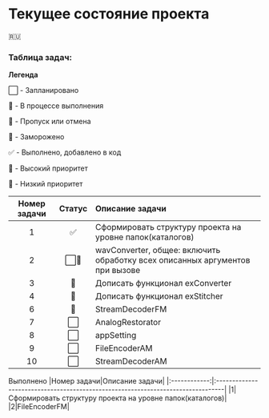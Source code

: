 # Текущее состояние проекта
:ru:

### Таблица задач:
**Легенда**

:white_large_square: - Запланировано

:white_square_button: - В процессе выполнения
	
:red_circle: - Пропуск или отмена

:large_blue_circle: - Заморожено
	
:white_check_mark: - Выполнено, добавлено в код
	
:small_red_triangle: - Высокий приоритет
	
:small_red_triangle_down: - Низкий приоритет
	

|Номер задачи|Статус|Описание задачи|
|:------------:|:------:|:--------------------------------------------------------------------------------|
|1|:white_check_mark:|Сформировать структуру проекта на уровне папок(каталогов)|
|2|:white_large_square::small_red_triangle_down:|wavConverter, общее: включить обработку всех описанных аргументов при вызове|
|3|:large_blue_circle:|Дописать функционал exConverter|
|4|:large_blue_circle:|Дописать функционал exStitcher|
|6|:white_square_button:|StreamDecoderFM|
|7|:white_large_square:|AnalogRestorator|
|8|:white_large_square:|appSetting|
|9|:white_large_square:|FileEncoderAM|
|10|:white_large_square:|StreamDecoderAM|

Выполнено
|Номер задачи|Описание задачи|
|:------------:|:--------------------------------------------------------------------------------|
|1|Сформировать структуру проекта на уровне папок(каталогов)|
|2|FileEncoderFM|